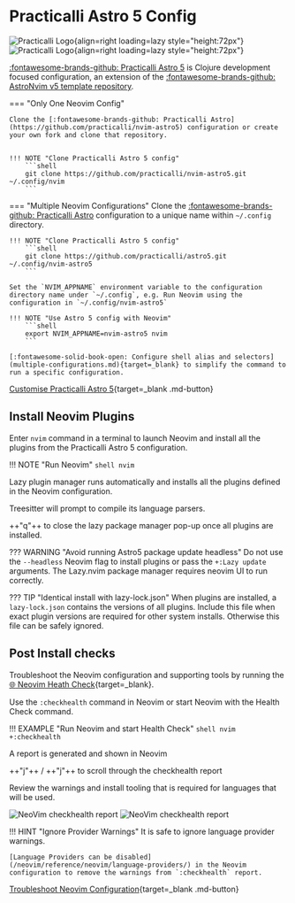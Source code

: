 # Practicalli Astro 5 Config

![Practicalli Logo](https://github.com/practicalli/graphic-design/blob/live/logos/practicalli-logo.png?raw=true#only-light){align=right loading=lazy style="height:72px"}
![Practicalli Logo](https://github.com/practicalli/graphic-design/blob/live/logos/practicalli-logo-dark.png?raw=true#only-dark){align=right loading=lazy style="height:72px"}

[:fontawesome-brands-github: Practicalli Astro 5](http://github.com/practicalli/nvim-astro5) is Clojure development focused configuration, an extension of the [:fontawesome-brands-github: AstroNvim v5 template repository](https://github.com/AstroNvim/template).

=== "Only One Neovim Config"

    Clone the [:fontawesome-brands-github: Practicalli Astro](https://github.com/practicalli/nvim-astro5) configuration or create your own fork and clone that repository.


    !!! NOTE "Clone Practicalli Astro 5 config"
        ```shell
        git clone https://github.com/practicalli/nvim-astro5.git ~/.config/nvim
        ```

=== "Multiple Neovim Configurations"
    Clone the [:fontawesome-brands-github: Practicalli Astro](https://github.com/practicalli/nvim-astro5) configuration to a unique name within `~/.config` directory.

    !!! NOTE "Clone Practicalli Astro 5 config"
        ```shell
        git clone https://github.com/practicalli/astro5.git ~/.config/nvim-astro5
        ```

    Set the `NVIM_APPNAME` environment variable to the configuration directory name under `~/.config`, e.g. Run Neovim using the configuration in `~/.config/nvim-astro5`

    !!! NOTE "Use Astro 5 config with Neovim"
        ```shell
        export NVIM_APPNAME=nvim-astro5 nvim
        ```

    [:fontawesome-solid-book-open: Configure shell alias and selectors](multiple-configurations.md){target=_blank} to simplify the command to run a specific configuration.


[Customise Practicalli Astro 5](/neovim/install/customise-configuration/){target=_blank .md-button}


## Install Neovim Plugins

Enter `nvim` command in a terminal to launch Neovim and install all the plugins from the Practicalli Astro 5 configuration.

!!! NOTE "Run Neovim"
    ```shell
    nvim
    ```

Lazy plugin manager runs automatically and installs all the plugins defined in the Neovim configuration.

Treesitter will prompt to compile its language parsers.

++"q"++ to close the lazy package manager pop-up once all plugins are installed.


??? WARNING "Avoid running Astro5 package update headless"
    Do not use the `--headless` Neovim flag to install plugins or pass the `+:Lazy update` arguments.  The Lazy.nvim package manager requires neovim UI to run correctly.


??? TIP "Identical install with lazy-lock.json"
    When plugins are installed, a `lazy-lock.json` contains the versions of all plugins. Include this file when exact plugin versions are required for other system installs.  Otherwise this file can be safely ignored.

## Post Install checks

Troubleshoot the Neovim configuration and supporting tools by running the [:globe_with_meridians: Neovim Heath Check](https://neovim.io/doc/user/health.html){target=_blank}.

Use the `:checkhealth` command in Neovim or start Neovim with the Health Check command.

!!! EXAMPLE "Run Neovim and start Health Check"
    ```shell
    nvim +:checkhealth
    ```

A report is generated and shown in Neovim

++"j"++ / ++"j"++ to scroll through the checkhealth report

Review the warnings and install tooling that is required for languages that will be used.

![NeoVim checkhealth report](https://github.com/practicalli/graphic-design/blob/live/editors/neovim/screenshots/neovim-checkhealth-report-light.png?raw=true#only-light)
![NeoVim checkhealth report](https://github.com/practicalli/graphic-design/blob/live/editors/neovim/screenshots/neovim-checkhealth-report-dark.png?raw=true#only-dark)

!!! HINT "Ignore Provider Warnings"
    It is safe to ignore language provider warnings.

    [Language Providers can be disabled](/neovim/reference/neovim/language-providers/) in the Neovim configuration to remove the warnings from `:checkhealth` report.

[Troubleshoot Neovim Configuration](troubleshoot.md){target=_blank .md-button}
